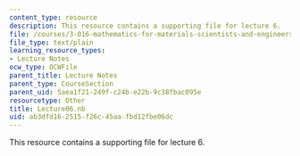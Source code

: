 ```yaml
---
content_type: resource
description: This resource contains a supporting file for lecture 6.
file: /courses/3-016-mathematics-for-materials-scientists-and-engineers-fall-2005/ab3dfd162515f26c45aafbd12fbe06dc_Lecture06.nb
file_type: text/plain
learning_resource_types:
- Lecture Notes
ocw_type: OCWFile
parent_title: Lecture Notes
parent_type: CourseSection
parent_uid: 5aea1f21-249f-c24b-e22b-9c38fbac095e
resourcetype: Other
title: Lecture06.nb
uid: ab3dfd16-2515-f26c-45aa-fbd12fbe06dc
---
```

This resource contains a supporting file for lecture 6.